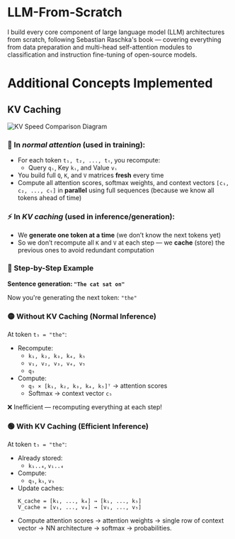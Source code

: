 # LLM-From-Scratch
I build every core component of large language model (LLM) architectures from scratch, following Sebastian Raschka's book — covering everything from data preparation and multi-head self-attention modules to classification and instruction fine-tuning of open-source models.

# Additional Concepts Implemented

## KV Caching

![KV Speed Comparison Diagram](assets/kv_cahce_performance_comparison.png)

### 🔁 In *normal attention* (used in **training**):
- For each token `t₁, t₂, ..., tₜ`, you recompute:
  - Query `qᵢ`, Key `kᵢ`, and Value `vᵢ`
- You build full `Q`, `K`, and `V` matrices **fresh** every time
- Compute all attention scores, softmax weights, and context vectors `[c₁, c₂, ..., cₜ]` in **parallel** using full sequences (because we know all tokens ahead of time)

### ⚡ In *KV caching* (used in **inference/generation**):
- We **generate one token at a time** (we don’t know the next tokens yet)
- So we don’t recompute all `K` and `V` at each step — we **cache** (store) the previous ones to avoid redundant computation

### 🧱 Step-by-Step Example

**Sentence generation: `"The cat sat on"`**

Now you're generating the next token: `"the"`

### 🟡 Without KV Caching (Normal Inference)
At token `t₅ = "the"`:
- Recompute:
  - `k₁, k₂, k₃, k₄, k₅`
  - `v₁, v₂, v₃, v₄, v₅`
  - `q₅`
- Compute:
  - `q₅ × [k₁, k₂, k₃, k₄, k₅]ᵀ` → attention scores
  - Softmax → context vector `c₅`

❌ Inefficient — recomputing everything at each step!

### 🟢 With KV Caching (Efficient Inference)

At token `t₅ = "the"`:
- Already stored:
  - `k₁..₄`, `v₁..₄`
- Compute:
  - `q₅`, `k₅`, `v₅`
- Update caches:
  ```text
  K_cache = [k₁, ..., k₄] → [k₁, ..., k₅]
  V_cache = [v₁, ..., v₄] → [v₁, ..., v₅]
- Compute attention scores -> attention weights -> single row of context vector -> NN architecture -> softmax -> probabilities.

